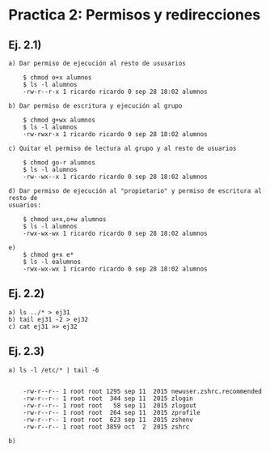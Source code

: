 # Practica 2: Permisos y redirecciones

## Ej. 2.1)

    a) Dar permiso de ejecución al resto de ususarios

        $ chmod o+x alumnos 
        $ ls -l alumnos
        -rw-r--r-x 1 ricardo ricardo 0 sep 28 18:02 alumnos

    b) Dar permiso de escritura y ejecución al grupo

        $ chmod g+wx alumnos
        $ ls -l alumnos
        -rw-rwxr-x 1 ricardo ricardo 0 sep 28 18:02 alumnos

    c) Quitar el permiso de lectura al grupo y al resto de usuarios

        $ chmod go-r alumnos
        $ ls -l alumnos
        -rw--wx--x 1 ricardo ricardo 0 sep 28 18:02 alumnos

    d) Dar permiso de ejecución al "propietario" y permiso de escritura al resto de
    usuarios:

        $ chmod u+x,o+w alumnos
        $ ls -l alumnos
        -rwx-wx-wx 1 ricardo ricardo 0 sep 28 18:02 alumnos

    e) 
        $ chmod g+x e*
        $ ls -l ealumnos
        -rwx-wx-wx 1 ricardo ricardo 0 sep 28 18:02 alumnos


## Ej. 2.2)


    a) ls ../* > ej31
    b) tail ej31 -2 > ej32
    c) cat ej31 >> ej32


## Ej. 2.3)

    a) ls -l /etc/* | tail -6


        -rw-r--r-- 1 root root 1295 sep 11  2015 newuser.zshrc.recommended
        -rw-r--r-- 1 root root  344 sep 11  2015 zlogin
        -rw-r--r-- 1 root root   58 sep 11  2015 zlogout
        -rw-r--r-- 1 root root  264 sep 11  2015 zprofile
        -rw-r--r-- 1 root root  623 sep 11  2015 zshenv
        -rw-r--r-- 1 root root 3859 oct  2  2015 zshrc

    b) 

